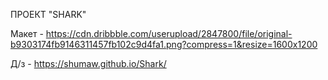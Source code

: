ПРОЕКТ "SHARK"

Макет - https://cdn.dribbble.com/userupload/2847800/file/original-b9303174fb9146311457fb102c9d4fa1.png?compress=1&resize=1600x1200

Д/з - https://shumaw.github.io/Shark/
